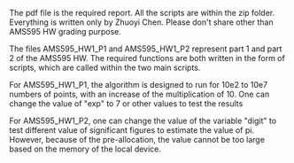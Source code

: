 The pdf file is the required report. All the scripts are within the zip folder. Everything is written only by Zhuoyi Chen. Please don't share other than AMS595 HW grading purpose.

The files AMS595_HW1_P1 and AMS595_HW1_P2 represent part 1 and part 2 of the AMS595 HW. The required functions are both written in the form of scripts, which are called within the two main scripts. 

For AMS595_HW1_P1, the algorithm is designed to run for 10e2 to 10e7 numbers of points, with an increase of the multiplication of 10. One can change the value of "exp" to 7 or other values to test the results

For AMS595_HW1_P2, one can change the value of the variable "digit" to test different value of significant figures to estimate the value of pi. However, because of the pre-allocation, the value cannot be too large based on the memory of the local device.

